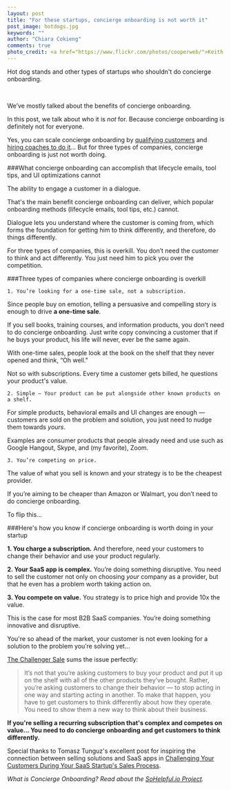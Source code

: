 ```yaml
---
layout: post
title: "For these startups, concierge onboarding is not worth it"
post_image: hotdogs.jpg
keywords: ""
author: "Chiara Cokieng"
comments: true
photo_credit: <a href="https://www.flickr.com/photos/cooperweb/">Keith Cooper</a>
---
```


Hot dog stands and other types of startups who shouldn't do concierge onboarding.

<br>

We’ve mostly talked about the benefits of concierge onboarding.

In this post, we talk about who it is *not* for. Because concierge onboarding is definitely not for everyone.

Yes, you can scale concierge onboarding by [qualifying customers](http://blog.sohelpful.io/blog/qualify/) and [hiring coaches to do it](http://blog.sohelpful.io/blog/hire-coaches-to-do-saas-onboarding/)… But for three types of companies, concierge onboarding is just not worth doing.

###What concierge onboarding can accomplish that lifecycle emails, tool tips, and UI optimizations cannot

The ability to engage a customer in a dialogue.

That's the main benefit concierge onboarding can deliver, which popular onboarding methods (lifecycle emails, tool tips, etc.) cannot.

Dialogue lets you understand where the customer is coming from, which forms the foundation for getting him to think differently, and therefore, do things differently.

For three types of companies, this is overkill. You don’t need the customer to think and act differently. You just need him to pick you over the competition.

###Three types of companies where concierge onboarding is overkill

	1. You’re looking for a one-time sale, not a subscription. 

Since people buy on emotion, telling a persuasive and compelling story is enough to drive **a one-time sale**.

If you sell books, training courses, and information products, you don’t need to do concierge onboarding. Just write copy convincing a customer that if he buys your product, his life will never, ever be the same again.

With one-time sales, people look at the book on the shelf that they never opened and think, “Oh well."

Not so with subscriptions. Every time a customer gets billed, he questions your product's value.

	2. Simple — Your product can be put alongside other known products on a shelf. 

For simple products, behavioral emails and UI changes are enough — customers are sold on the problem and solution, you just need to nudge them towards *yours*.

Examples are consumer products that people already need and use such as Google Hangout, Skype, and (my favorite), Zoom.

	3. You’re competing on price.

The value of what you sell is known and your strategy is to be the cheapest provider.

If you’re aiming to be cheaper than Amazon or Walmart, you don’t need to do concierge onboarding.

To flip this...

###Here's how you know if concierge onboarding is worth doing in your startup

**1. You charge a subscription.** And therefore, need your customers to change their behavior and use your product regularly.

**2. Your SaaS app is complex.** You’re doing something disruptive. You need to sell the customer not only on choosing *your* company as a provider, but that he even has a problem worth taking action on.

**3. You compete on value.** You strategy is to price high and provide 10x the value.

This is the case for most B2B SaaS companies. You’re doing something innovative and disruptive.

You're so ahead of the market, your customer is not even looking for a solution to the problem you’re solving yet…

[The Challenger Sale](http://www.amazon.com/Challenger-Sale-Control-Customer-Conversation-ebook/dp/B0052REP7K/ref=tmm_kin_swatch_0?_encoding=UTF8&sr=&qid=) sums the issue perfectly:

>It’s not that you’re asking customers to buy your product and put it up on the shelf with all of the other products they’ve bought. Rather, you’re asking customers to change their behavior — to stop acting in one way and starting acting in another. To make that happen, you have to get customers to think differently about how they operate. You need to show them a new way to think about their business.

**If you're selling a recurring subscription that's complex and competes on value... You need to do concierge onboarding and get customers to think differently.**

Special thanks to Tomasz Tunguz's excellent post for inspiring the connection between selling solutions and SaaS apps in [Challenging Your Customers During Your SaaS Startup's Sales Process](http://tomtunguz.com/challenger-sales-process/).

*What is Concierge Onboarding? Read about the <a href="http://blog.sohelpful.io/sohelpfulio/index.html">SoHelpful.io Project</a>.*